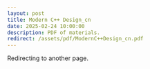 ```yaml
---
layout: post
title: Modern C++ Design_cn
date: 2025-02-24 10:00:00
description: PDF of materials.
redirect: /assets/pdf/ModernC++Design_cn.pdf
---
```


Redirecting to another page.
